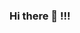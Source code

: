 ### Hi there 👋 !!!

<!--
**s-prokhorov/s-prokhorov** is a ✨ _special_ ✨ repository because its `README.md` (this file) appears on your GitHub profile.

Here are some ideas to get you started:

- 🔭 I’m currently working on home office. I am do not working in IT now, unfortunatelly.
- 🌱 I’m currently learning english, bulgarian and DevOps. :) Of course and Linux also.
- 👯 I’m looking to collaborate on system architecture of enterprise networks or PM.
- 🤔 I’m looking for help with finding interesting projects
- 📫 How to reach me: maybe e-mail. It is best for me.
-->
